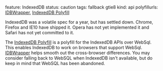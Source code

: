 feature: IndexedDB
status: caution
tags: fallback gtie8
kind: api
polyfillurls: [IDBWrapper](https://github.com/jensarps/IDBWrapper), [IndexedDB Polyfill](http://nparashuram.com/IndexedDBShim)

IndexedDB was a volatile spec for a year, but has settled down. Chrome, Firefox and IE10 have shipped it. Opera has not yet implemented it and Safari has not yet committed to it.

The [IndexedDB Polyfill](http://nparashuram.com/IndexedDBShim) is a polyfill for the IndexedDB APIs over WebSql. This enables IndexedDB to work on browsers that support WebSql. 
[IDBWrapper](https://github.com/jensarps/IDBWrapper) helps smooth out the cross-browser differences. You may consider falling back to WebSQL when IndexedDB isn't available, but do keep in mind that WebSQL has been abandoned.

